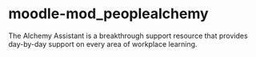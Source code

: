 # moodle-mod_peoplealchemy
The Alchemy Assistant is a breakthrough support resource that provides day-by-day support on every area of workplace learning.
